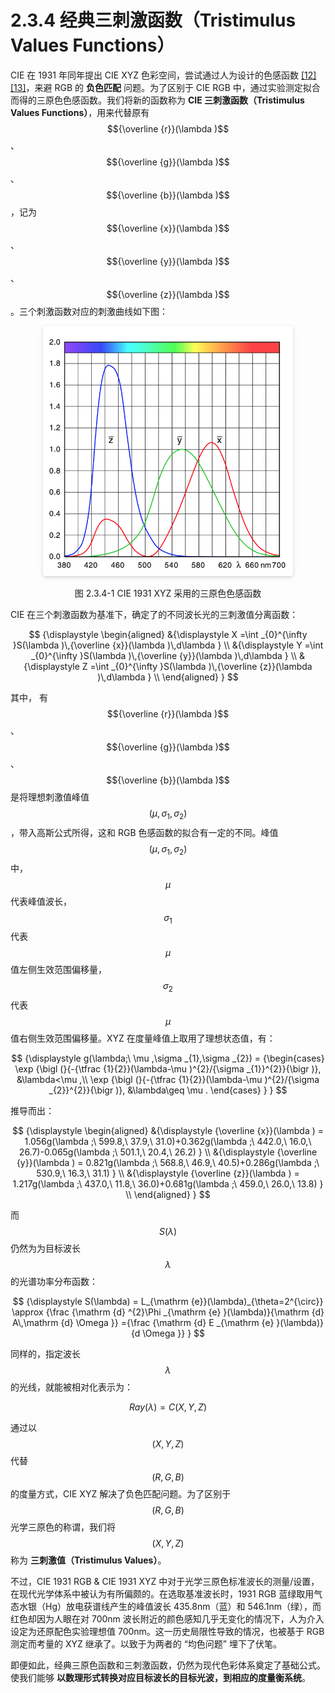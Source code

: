 
# 2.3.4 经典三刺激函数（Tristimulus Values Functions）

CIE 在 1931 年同年提出 CIE XYZ 色彩空间，尝试通过人为设计的色感函数 [\[12\]][ref] [\[13\]][ref]，来避 RGB 的 **负色匹配** 问题。为了区别于 CIE RGB 中，通过实验测定拟合而得的三原色色感函数。我们将新的函数称为 **CIE 三刺激函数（Tristimulus Values Functions）**，用来代替原有 $${\overline {r}}(\lambda )$$ 、 $${\overline {g}}(\lambda )$$ 、 $${\overline {b}}(\lambda )$$ ，记为 $${\overline {x}}(\lambda )$$ 、 $${\overline {y}}(\lambda )$$ 、 $${\overline {z}}(\lambda )$$ 。三个刺激函数对应的刺激曲线如下图：

<center>
<figure>
   <img style="border-radius: 0.3125em;
      box-shadow: 0 2px 4px 0 rgba(34,36,38,.12),0 2px 10px 0 rgba(34,36,38,.08);" 
      width = "400" height = "400"
      src="../../Pictures/CIE%201931%20XYZ%20cmf.png" alt="">
   <figcaption>
      <p>图 2.3.4-1 CIE 1931 XYZ 采用的三原色色感函数</p>
   </figcaption>
</figure>
</center>

CIE 在三个刺激函数为基准下，确定了的不同波长光的三刺激值分离函数：

$$
{\displaystyle 
 \begin{aligned}
   &{\displaystyle X =\int _{0}^{\infty }S(\lambda )\,{\overline {x}}(\lambda )\,d\lambda  } \\
   &{\displaystyle Y =\int _{0}^{\infty }S(\lambda )\,{\overline {y}}(\lambda )\,d\lambda  } \\
   &{\displaystyle Z =\int _{0}^{\infty }S(\lambda )\,{\overline {z}}(\lambda )\,d\lambda  } \\
 \end{aligned}
}
$$

其中，
有 $${\overline {r}}(\lambda )$$ 、 $${\overline {g}}(\lambda )$$ 、 $${\overline {b}}(\lambda )$$ 是将理想刺激值峰值 $$(\mu ,\sigma _{1},\sigma _{2})$$ ，带入高斯公式所得，这和 RGB 色感函数的拟合有一定的不同。峰值  $$(\mu ,\sigma _{1},\sigma _{2})$$ 中， $$\mu$$ 代表峰值波长， $$\sigma _{1}$$ 代表 $$\mu$$ 值左侧生效范围偏移量， $$\sigma _{2}$$ 代表 $$\mu$$ 值右侧生效范围偏移量。XYZ 在度量峰值上取用了理想状态值，有：

$$
{\displaystyle 
   g(\lambda;\ \mu ,\sigma _{1},\sigma _{2}) = 
     {\begin{cases}
        \exp {\bigl (}{-{\tfrac {1}{2}}(\lambda-\mu )^{2}/{\sigma _{1}}^{2}}{\bigr )}, &\lambda<\mu ,\\
        \exp {\bigl (}{-{\tfrac {1}{2}}(\lambda-\mu )^{2}/{\sigma _{2}}^{2}}{\bigr )}, &\lambda\geq \mu .
      \end{cases}
   }
}
$$

推导而出：

$$
{\displaystyle 
 \begin{aligned}
   &{\displaystyle {\overline {x}}(\lambda ) = 1.056g(\lambda ;\ 599.8,\ 37.9,\ 31.0)+0.362g(\lambda ;\ 442.0,\ 16.0,\ 26.7)-0.065g(\lambda ;\ 501.1,\ 20.4,\ 26.2) } \\
   &{\displaystyle {\overline {y}}(\lambda ) = 0.821g(\lambda ;\ 568.8,\ 46.9,\ 40.5)+0.286g(\lambda ;\ 530.9,\ 16.3,\ 31.1)  } \\
   &{\displaystyle {\overline {z}}(\lambda ) = 1.217g(\lambda ;\ 437.0,\ 11.8,\ 36.0)+0.681g(\lambda ;\ 459.0,\ 26.0,\ 13.8)  } \\
 \end{aligned}
}
$$

而 $$S(\lambda )$$ 仍然为为目标波长 $$\lambda$$ 的光谱功率分布函数：

$$
{\displaystyle S(\lambda) = L_{\mathrm {e}}(\lambda)_{\theta=2^{\circ}}
                      \approx {\frac {\mathrm {d} ^{2}\Phi _{\mathrm {e} }(\lambda)}{\mathrm {d} A\,\mathrm {d} \Omega }}
                      ={\frac {\mathrm {d} E _{\mathrm {e} }(\lambda)}{d \Omega }}
                   }
$$

同样的，指定波长 $$\lambda$$ 的光线，就能被相对化表示为：

$$
Ray(\lambda)= C(X,Y,Z)
$$

通过以 $$(X,Y,Z)$$ 代替 $$(R,G,B)$$ 的度量方式，CIE XYZ 解决了负色匹配问题。为了区别于 $$(R,G,B)$$ 光学三原色的称谓，我们将 $$(X,Y,Z)$$ 称为 **三刺激值（Tristimulus Values）**。

不过，CIE 1931 RGB & CIE 1931 XYZ 中对于光学三原色标准波长的测量/设置，在现代光学体系中被认为有所偏颇的。在选取基准波长时，1931 RGB 蓝绿取用气态水银（Hg）放电获谱线产生的峰值波长  435.8nm（蓝）和 546.1nm（绿），而红色却因为人眼在对 700nm 波长附近的颜色感知几乎无变化的情况下，人为介入设定为还原配色实验理想值 700nm。这一历史局限性导致的情况，也被基于 RGB 测定而考量的 XYZ 继承了。以致于为两者的 “均色问题” 埋下了伏笔。

即便如此，经典三原色函数和三刺激函数，仍然为现代色彩体系奠定了基础公式。使我们能够 **以数理形式转换对应目标波长的目标光波，到相应的度量衡系统**。


[ref]: References_2.md